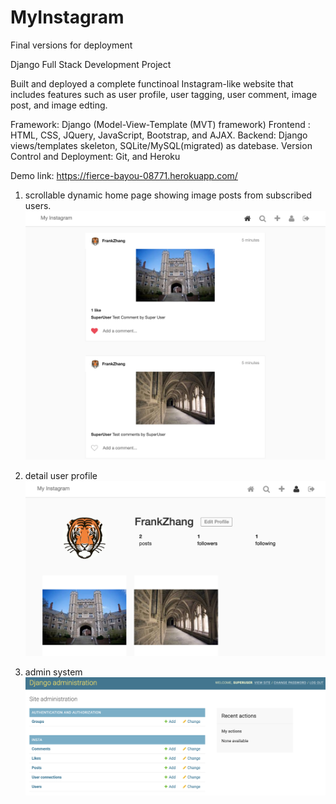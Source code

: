 # MyInstagram
Final versions for deployment 


Django Full Stack Development Project 

Built and deployed a complete functinoal Instagram-like website that includes features such as user profile, user tagging, user comment, image post, and image edting. 

Framework: Django (Model-View-Template (MVT) framework)
Frontend : HTML, CSS, JQuery, JavaScript, Bootstrap, and AJAX.
Backend: Django views/templates skeleton, SQLite/MySQL(migrated) as datebase. 
Version Control and Deployment: Git, and Heroku

Demo link: https://fierce-bayou-08771.herokuapp.com/

1. scrollable dynamic home page showing image posts from subscribed users. 
![scrollable dynamic home page showing image posts from subscribed users](https://raw.githubusercontent.com/FengyuZ1994/MyInstagram/master/demo1.png)

2. detail user profile
![enter image description here](https://raw.githubusercontent.com/FengyuZ1994/MyInstagram/master/demo2.png)

3. admin system 
![enter image description here](https://raw.githubusercontent.com/FengyuZ1994/MyInstagram/master/demo3.png)
